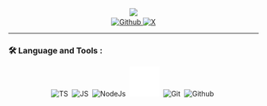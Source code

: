 <div id="header" align="center">
<img src="https://media.giphy.com/media/M9gbBd9nbDrOTu1Mqx/giphy.gif" width="230" />
 <div id="badges">
    <a href="https://github.com/lemodoescoding" target="_blank">
        <img src="https://img.shields.io/badge/Github-1B1B1B?logo=github&logoColor=white&style=for-the-badge" alt="Github">
    </a>
<a href="https://x.com/gglb__" target="_blank">
        <img src="https://img.shields.io/badge/Twitter-blue?logo=x&logoColor=white&style=for-the-badge" alt="X">
    </a>
</div>   
</div>


---

### :hammer_and_wrench: Language and Tools :

<div align="center">
	<img src="https://github.com/onemarc/tech-icons/blob/main/icons/typescript.svg" alt="TS" title="TS" width="60">&nbsp
	<img src="https://github.com/onemarc/tech-icons/blob/main/icons/javascript.svg" alt="JS" title="JS" width="60">&nbsp
	<img src="https://github.com/onemarc/tech-icons/blob/main/icons/nodejs-dark.svg" alt="NodeJs" title="NodeJS" width="60">&nbsp
	<img src="https://github.com/onemarc/tech-icons/blob/main/icons/expressjs-dark.svg" alt="ExpressJs" title="ExpressJS" width="60">&nbsp
	<img src="https://github.com/onemarc/tech-icons/blob/main/icons/git.svg" alt="Git" title="Git" width="60">&nbsp
	<img src="https://github.com/onemarc/tech-icons/blob/main/icons/github-dark.svg" alt="Github" title="Github" width="60">&nbsp 
</div>
